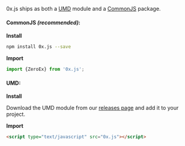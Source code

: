 0x.js ships as both a [UMD](https://github.com/umdjs/umd) module and a [CommonJS](https://en.wikipedia.org/wiki/CommonJS) package.

#### CommonJS *(recommended)*:

**Install**

```bash
npm install 0x.js --save
```

**Import**

```javascript
import {ZeroEx} from '0x.js';
```

#### UMD:

**Install**

Download the UMD module from our [releases page](https://github.com/0xProject/0x.js/releases) and add it to your project.

**Import**

```html
<script type="text/javascript" src="0x.js"></script>
```
